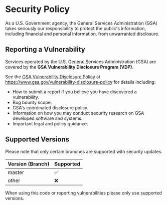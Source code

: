 # Security Policy

As a U.S. Government agency, the General Services Administration (GSA) takes
seriously our responsibility to protect the public's information, including
financial and personal information, from unwarranted disclosure.

## Reporting a Vulnerability

Services operated by the U.S. General Services Administration (GSA)
are covered by the **GSA Vulnerability Disclosure Program (VDP)**.

See the [GSA Vulnerability Disclosure Policy](https://gsa.gov/vulnerability-disclosure-policy)
at <https://www.gsa.gov/vulnerability-disclosure-policy> for details including:

* How to submit a report if you believe you have discovered a vulnerability.
* Bug bounty scope.
* GSA's coordinated disclosure policy.
* Information on how you may conduct security research on GSA developed
  software and systems.
* Important legal and policy guidance.

## Supported Versions

Please note that only certain branches are supported with security updates.

| Version (Branch) | Supported          |
| ---------------- | ------------------ |
| master             | :white_check_mark: |
| other            | :x:                |

When using this code or reporting vulnerabilities please only use supported
versions.
